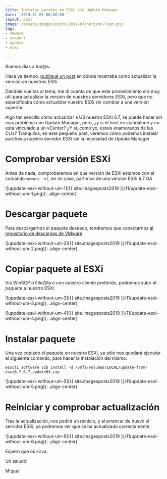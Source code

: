 ```yaml
---
title: Instalar parches en ESXi sin Update Manager
date: '2019-11-01 00:00:00'
layout: post
image: /assets/images/posts/2019/07/horizon-logo.png
tag:
- vmware
- vexpert
- update
- esxi

---
```


Buenos días a tod@s.

Hace ya tiempo, [publiqué un post](https://miquelmariano.github.io/2018/05/02/update-esxi-offline-bundle/) en dónde mostraba como actualizar la versión de nuestros ESXi

Dándole vueltas al tema, me di cuenta de que este procedimiento era muy útil para actualizar la versión de nuestros servidores ESXi, pero que no especificaba cómo actualizar nuestro ESXi sin cambiar a una versión superior.

Algo tan sencillo cómo actualizar a U3 nuestro ESXi 6.7, se puede hacer sin mas problema con Update Manager, pero, ¿y si el host es standalone y no está vinculado a un vCenter? ¿Y si, como yo, estais enamorados de las CLIs? Tranquilos, en este pequeño post, veremos cómo podemos instalar parches a nuestro servidor ESXi sin la necesidad de Update Manager.

# Comprobar versión ESXi

Antes de nada, comprobaremos en que versión de ESXi estamos con el comando `vmware -vl`, en mi caso, partimos de una versión ESXi 6.7 GA

![uppdate-esxi-without-um-1]({{ site.imagesposts2019 }}/11/update-esxi-without-um-1.png){: .align-center}

# Descargar paquete

Para descargarnos el paquete deseado, tendremos que conectarnos [al repositorio de descargas de VMware](https://my.vmware.com/group/vmware/patch#search)

![uppdate-esxi-without-um-2]({{ site.imagesposts2019 }}/11/update-esxi-without-um-2.png){: .align-center}

# Copiar paquete al ESXi

Via WinSCP o FileZilla o con nuestro cliente preferido, podremos subir el paquete a nuestro ESXi:

![uppdate-esxi-without-um-3]({{ site.imagesposts2019 }}/11/update-esxi-without-um-3.png){: .align-center}

![uppdate-esxi-without-um-4]({{ site.imagesposts2019 }}/11/update-esxi-without-um-4.png){: .align-center}

# Instalar paquete

Una vez copiado el paquete en nuestro ESXi, ya sólo nos quedará ejecutar el siguiente comando, para hacer la instalación del mismo:

```ssh
esxcli software vib install -d /vmfs/volumes/LOCAL/update-from-esxi6.7-6.7_update03.zip
```

![uppdate-esxi-without-um-5]({{ site.imagesposts2019 }}/11/update-esxi-without-um-5.png){: .align-center}

# Reiniciar y comprobar actualización

Tras la actualización, nos pedirá un reinicio, y al arrancar de nuevo el servidor ESXi, ya podremos ver que se ha actualizado correctamente:

![uppdate-esxi-without-um-6]({{ site.imagesposts2019 }}/11/update-esxi-without-um-6.png){: .align-center}


Espero que os sirva.

Un saludo!

Miquel.


